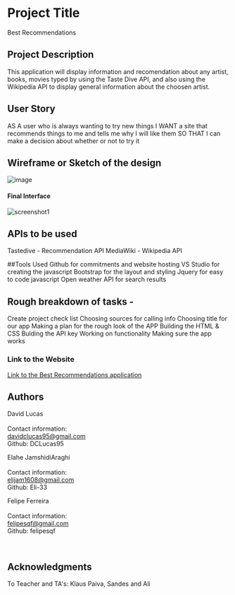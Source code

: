 # Project Title

Best Recommendations

## Project Description

This application will display information and recomendation about any artist, books, movies typed by using the Taste Dive API, and also using the Wikipedia API to display general information about the choosen artist.

## User Story

AS A user who is always wanting to try new things
I WANT a site that recommends things to me and tells me why I will like them
SO THAT I can make a decision about whether or not to try it

## Wireframe or Sketch of the design

![image](https://user-images.githubusercontent.com/69066157/93866655-4908c300-fd0b-11ea-84b8-637bfaea30df.png)

#### Final Interface

​![screenshot1](https://github.com/DCLucas95/Project-1-Recommendations/blob/master/Assets/pic01.PNG)

## APIs to be used

Tastedive - Recommendation API
MediaWiki - Wikipedia API

##Tools Used
Github for commitments and website hosting
VS Studio for creating the javascript
Bootstrap for the layout and styling
Jquery for easy to code javascript
Open weather API for search results

## Rough breakdown of tasks -

Create project check list
Choosing sources for calling info
Choosing title for our app
Making a plan for the rough look of the APP
Building the HTML & CSS
Bulding the API key
Working on functionality
Making sure the app works

### Link to the Website

<a href="https://dclucas95.github.io/Project-1-Recommendations/">Link to the Best Recommendations application</a>

## Authors

David Lucas <br><br>
Contact information:<br>
davidclucas95@gmail.com<br>
Github: DCLucas95<br>

Elahe JamshidiAraghi <br><br>
Contact information:<br>
elijam1608@gmail.com<br>
Github: Eli-33<br>

Felipe Ferreira <br><br>
Contact information:<br>
felipesqf@gmail.com<br>
Github: felipesqf<br>

​​

## Acknowledgments

To Teacher and TA's:
Klaus Paiva, Sandes and Ali
